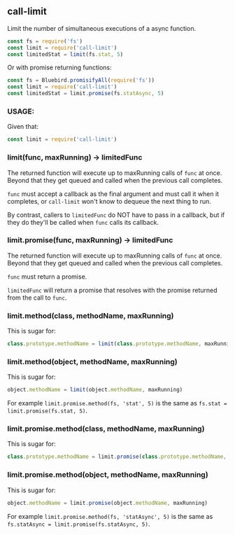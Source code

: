 call-limit
----------

Limit the number of simultaneous executions of a async function.

```javascript
const fs = require('fs')
const limit = require('call-limit')
const limitedStat = limit(fs.stat, 5)
```

Or with promise returning functions:

```javascript
const fs = Bluebird.promisifyAll(require('fs'))
const limit = require('call-limit')
const limitedStat = limit.promise(fs.statAsync, 5)
```

### USAGE:

Given that:

```javascript
const limit = require('call-limit')
```

### limit(func, maxRunning) → limitedFunc

The returned function will execute up to maxRunning calls of `func` at once. 
Beyond that they get queued and called when the previous call completes.

`func` must accept a callback as the final argument and must call it when
it completes, or `call-limit` won't know to dequeue the next thing to run.

By contrast, callers to `limitedFunc` do NOT have to pass in a callback, but
if they do they'll be called when `func` calls its callback.

### limit.promise(func, maxRunning) → limitedFunc

The returned function will execute up to maxRunning calls of `func` at once.
Beyond that they get queued and called when the previous call completes.

`func` must return a promise.

`limitedFunc` will return a promise that resolves with the promise returned
from the call to `func`.

### limit.method(class, methodName, maxRunning)

This is sugar for:

```javascript
class.prototype.methodName = limit(class.prototype.methodName, maxRunning)
```

### limit.method(object, methodName, maxRunning)

This is sugar for:

```javascript
object.methodName = limit(object.methodName, maxRunning)
```

For example `limit.promise.method(fs, 'stat', 5)` is the same as
`fs.stat = limit.promise(fs.stat, 5)`.

### limit.promise.method(class, methodName, maxRunning)

This is sugar for:

```javascript
class.prototype.methodName = limit.promise(class.prototype.methodName, maxRunning)
```

### limit.promise.method(object, methodName, maxRunning)

This is sugar for:

```javascript
object.methodName = limit.promise(object.methodName, maxRunning)
```

For example `limit.promise.method(fs, 'statAsync', 5)` is the same as
`fs.statAsync = limit.promise(fs.statAsync, 5)`.

